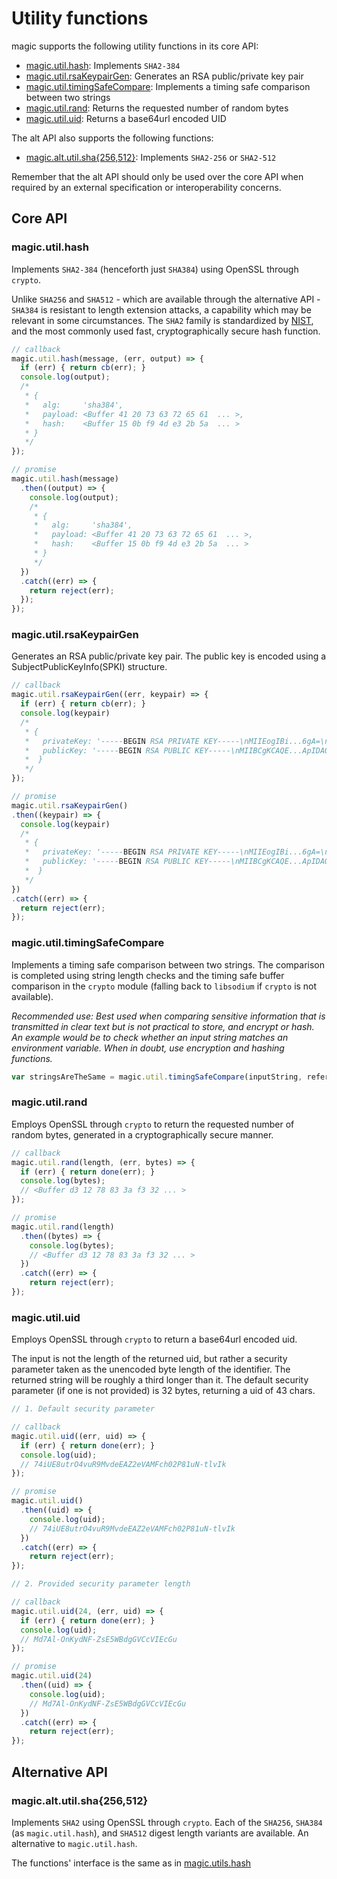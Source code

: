 # Utility functions

magic supports the following utility functions in its core API:
* [magic.util.hash](#magicutilhash): Implements `SHA2-384`
* [magic.util.rsaKeypairGen](#magicutilrsakeypairgen): Generates an RSA public/private key pair
* [magic.util.timingSafeCompare](#magicutiltimingsafecompare): Implements a timing safe comparison between two strings
* [magic.util.rand](#magicutilrand): Returns the requested number of random bytes
* [magic.util.uid](#magicutiluid): Returns a base64url encoded UID

The alt API also supports the following functions:
* [magic.alt.util.sha{256,512}](#magicaltutilsha256512): Implements `SHA2-256` or `SHA2-512`

Remember that the alt API should only be used over the core API when required by an external specification or interoperability concerns.

## Core API

### magic.util.hash

Implements `SHA2-384` (henceforth just `SHA384`) using OpenSSL through `crypto`.

Unlike `SHA256` and `SHA512` - which are available through the alternative API - `SHA384` is resistant to length extension attacks, a capability which may be relevant in some circumstances. The `SHA2` family is standardized by [NIST](https://nvlpubs.nist.gov/nistpubs/FIPS/NIST.FIPS.180-4.pdf), and the most commonly used fast, cryptographically secure hash function.

```js
// callback
magic.util.hash(message, (err, output) => {
  if (err) { return cb(err); }
  console.log(output);
  /*
   * {
   *   alg:     'sha384',
   *   payload: <Buffer 41 20 73 63 72 65 61  ... >,
   *   hash:    <Buffer 15 0b f9 4d e3 2b 5a  ... >
   * }
   */
});

// promise
magic.util.hash(message)
  .then((output) => {
    console.log(output);
    /*
     * {
     *   alg:     'sha384',
     *   payload: <Buffer 41 20 73 63 72 65 61  ... >,
     *   hash:    <Buffer 15 0b f9 4d e3 2b 5a  ... >
     * }
     */
  })
  .catch((err) => {
    return reject(err);
  });
});
```

### magic.util.rsaKeypairGen

Generates an RSA public/private key pair. The public key is encoded using a SubjectPublicKeyInfo(SPKI) structure.

```js
// callback
magic.util.rsaKeypairGen((err, keypair) => {
  if (err) { return cb(err); }
  console.log(keypair)
  /*
   * {
   *   privateKey: '-----BEGIN RSA PRIVATE KEY-----\nMIIEogIBi...6gA=\n-----END RSA PRIVATE KEY-----\n',
   *   publicKey: '-----BEGIN RSA PUBLIC KEY-----\nMIIBCgKCAQE...ApIDAQAB\n-----END RSA PUBLIC KEY-----\n'
   *  }
   */
});

// promise
magic.util.rsaKeypairGen()
.then((keypair) => {
  console.log(keypair)
  /*
   * {
   *   privateKey: '-----BEGIN RSA PRIVATE KEY-----\nMIIEogIBi...6gA=\n-----END RSA PRIVATE KEY-----\n',
   *   publicKey: '-----BEGIN RSA PUBLIC KEY-----\nMIIBCgKCAQE...ApIDAQAB\n-----END RSA PUBLIC KEY-----\n'
   *  }
   */
})
.catch((err) => {
  return reject(err);
});
```

### magic.util.timingSafeCompare

Implements a timing safe comparison between two strings. The comparison is completed using string length checks and the timing safe buffer comparison in the `crypto` module (falling back to `libsodium` if `crypto` is not available).

*Recommended use: Best used when comparing sensitive information that is transmitted in clear text but is not practical to store, and encrypt or hash. An example would be to check whether an input string matches an environment variable. When in doubt, use encryption and hashing functions.*

```js
var stringsAreTheSame = magic.util.timingSafeCompare(inputString, referenceString);
```

### magic.util.rand

Employs OpenSSL through `crypto` to return the requested number of random bytes, generated in a cryptographically secure manner.

```js
// callback
magic.util.rand(length, (err, bytes) => {
  if (err) { return done(err); }
  console.log(bytes);
  // <Buffer d3 12 78 83 3a f3 32 ... >
});

// promise
magic.util.rand(length)
  .then((bytes) => {
    console.log(bytes);
    // <Buffer d3 12 78 83 3a f3 32 ... >
  })
  .catch((err) => {
    return reject(err);
});
```

### magic.util.uid

Employs OpenSSL through `crypto` to return a base64url encoded uid.

The input is not the length of the returned uid, but rather a security parameter taken as the unencoded byte length of the identifier. The returned string will be roughly a third longer than it. The default security parameter (if one is not provided) is 32 bytes, returning a uid of 43 chars.

```js
// 1. Default security parameter

// callback
magic.util.uid((err, uid) => {
  if (err) { return done(err); }
  console.log(uid);
  // 74iUE8utrO4vuR9MvdeEAZ2eVAMFch02P81uN-tlvIk
});

// promise
magic.util.uid()
  .then((uid) => {
    console.log(uid);
    // 74iUE8utrO4vuR9MvdeEAZ2eVAMFch02P81uN-tlvIk
  })
  .catch((err) => {
    return reject(err);
});

// 2. Provided security parameter length

// callback
magic.util.uid(24, (err, uid) => {
  if (err) { return done(err); }
  console.log(uid);
  // Md7Al-OnKydNF-ZsE5WBdgGVCcVIEcGu
});

// promise
magic.util.uid(24)
  .then((uid) => {
    console.log(uid);
    // Md7Al-OnKydNF-ZsE5WBdgGVCcVIEcGu
  })
  .catch((err) => {
    return reject(err);
});
```

## Alternative API

### magic.alt.util.sha{256,512}

Implements `SHA2` using OpenSSL through `crypto`. Each of the `SHA256`, `SHA384` (as `magic.util.hash`), and `SHA512` digest length variants are available. An alternative to `magic.util.hash`.

The functions' interface is the same as in [magic.utils.hash](#magicutilhash)
